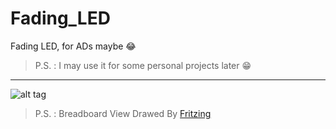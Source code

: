 # Fading_LED
Fading LED, for ADs maybe :joy:

> P.S. : I may use it for some personal projects later :grin:
___


![alt tag](https://raw.githubusercontent.com/MohamadKh75/Fading_LED/master/Fading%20LED_bb.jpg)

> P.S. : Breadboard View Drawed By [Fritzing](http://fritzing.org "Official Site")
